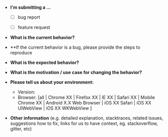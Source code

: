 
* **I'm submitting a ...**
  - [ ] bug report
  - [ ] feature request



* **What is the current behavior?**



* **If the current behavior is a bug, please provide the steps to reproduce



* **What is the expected behavior?**



* **What is the motivation / use case for changing the behavior?**



* **Please tell us about your environment:**

  - Version:
  - Browser: [all | Chrome XX | Firefox XX | IE XX | Safari XX | Mobile Chrome XX | Android X.X Web Browser | iOS XX Safari | iOS XX UIWebView | iOS XX WKWebView ]


* **Other information** (e.g. detailed explanation, stacktraces, related issues, suggestions how to fix, links for us to have context, eg. stackoverflow, gitter, etc)
